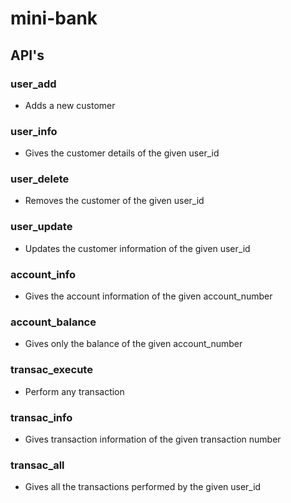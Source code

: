 # mini-bank

## API's

### user_add 
 - Adds a new customer

### user_info 
 - Gives the customer details of the given user_id

### user_delete 
 - Removes the customer of the given user_id

### user_update 
 - Updates the customer information of the given user_id

### account_info 
 - Gives the account information of the given account_number

### account_balance 
 - Gives only the balance of the given account_number

### transac_execute 
 - Perform any transaction

### transac_info 
 - Gives transaction information of the given transaction number

### transac_all 
 - Gives all the transactions performed by the given user_id